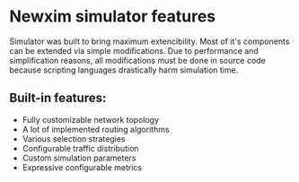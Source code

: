 # Newxim simulator features
Simulator was built to bring maximum extencibility.
Most of it's components can be extended via simple modifications.
Due to performance and simplification reasons, all modifications must be done in source code 
because scripting languages drastically harm simulation time.  
## Built-in features:
- Fully customizable network topology
- A lot of implemented routing algorithms
- Various selection strategies
- Configurable traffic distribution
- Custom simulation parameters
- Expressive configurable metrics